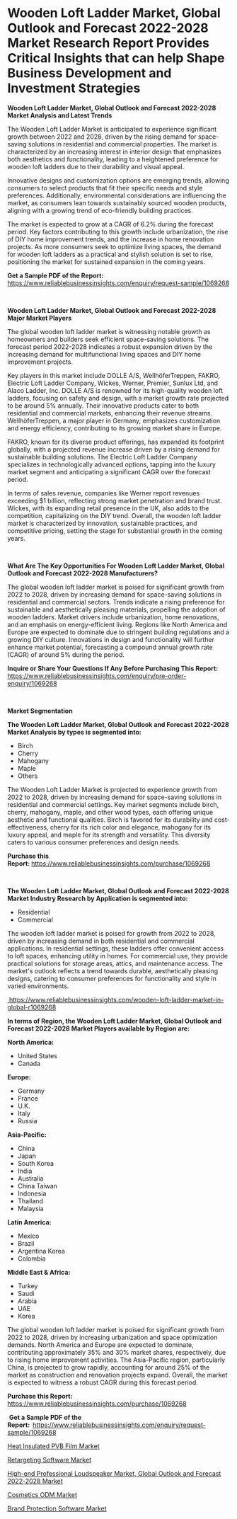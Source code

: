 <p><h1>Wooden Loft Ladder Market, Global Outlook and Forecast 2022-2028 Market Research Report Provides Critical Insights that can help Shape Business Development and Investment Strategies</h1></p><p><strong>Wooden Loft Ladder Market, Global Outlook and Forecast 2022-2028 Market Analysis and Latest Trends</strong></p>
<p><p>The Wooden Loft Ladder Market is anticipated to experience significant growth between 2022 and 2028, driven by the rising demand for space-saving solutions in residential and commercial properties. The market is characterized by an increasing interest in interior design that emphasizes both aesthetics and functionality, leading to a heightened preference for wooden loft ladders due to their durability and visual appeal.</p><p>Innovative designs and customization options are emerging trends, allowing consumers to select products that fit their specific needs and style preferences. Additionally, environmental considerations are influencing the market, as consumers lean towards sustainably sourced wooden products, aligning with a growing trend of eco-friendly building practices.</p><p>The market is expected to grow at a CAGR of 6.2% during the forecast period. Key factors contributing to this growth include urbanization, the rise of DIY home improvement trends, and the increase in home renovation projects. As more consumers seek to optimize living spaces, the demand for wooden loft ladders as a practical and stylish solution is set to rise, positioning the market for sustained expansion in the coming years.</p></p>
<p><strong>Get a Sample PDF of the Report:&nbsp;</strong> <a href="https://www.reliablebusinessinsights.com/enquiry/request-sample/1069268">https://www.reliablebusinessinsights.com/enquiry/request-sample/1069268</a></p>
<p>&nbsp;</p>
<p><strong>Wooden Loft Ladder Market, Global Outlook and Forecast 2022-2028 Major Market Players</strong></p>
<p><p>The global wooden loft ladder market is witnessing notable growth as homeowners and builders seek efficient space-saving solutions. The forecast period 2022-2028 indicates a robust expansion driven by the increasing demand for multifunctional living spaces and DIY home improvement projects.</p><p>Key players in this market include DOLLE A/S, WellhöferTreppen, FAKRO, Electric Loft Ladder Company, Wickes, Werner, Premier, Sunlux Ltd, and Alaco Ladder, Inc. DOLLE A/S is renowned for its high-quality wooden loft ladders, focusing on safety and design, with a market growth rate projected to be around 5% annually. Their innovative products cater to both residential and commercial markets, enhancing their revenue streams. WellhöferTreppen, a major player in Germany, emphasizes customization and energy efficiency, contributing to its growing market share in Europe.</p><p>FAKRO, known for its diverse product offerings, has expanded its footprint globally, with a projected revenue increase driven by a rising demand for sustainable building solutions. The Electric Loft Ladder Company specializes in technologically advanced options, tapping into the luxury market segment and anticipating a significant CAGR over the forecast period.</p><p>In terms of sales revenue, companies like Werner report revenues exceeding $1 billion, reflecting strong market penetration and brand trust. Wickes, with its expanding retail presence in the UK, also adds to the competition, capitalizing on the DIY trend. Overall, the wooden loft ladder market is characterized by innovation, sustainable practices, and competitive pricing, setting the stage for substantial growth in the coming years.</p></p>
<p>&nbsp;</p>
<p><strong>What Are The Key Opportunities For Wooden Loft Ladder Market, Global Outlook and Forecast 2022-2028 Manufacturers?</strong></p>
<p><p>The global wooden loft ladder market is poised for significant growth from 2022 to 2028, driven by increasing demand for space-saving solutions in residential and commercial sectors. Trends indicate a rising preference for sustainable and aesthetically pleasing materials, propelling the adoption of wooden ladders. Market drivers include urbanization, home renovations, and an emphasis on energy-efficient living. Regions like North America and Europe are expected to dominate due to stringent building regulations and a growing DIY culture. Innovations in design and functionality will further enhance market potential, forecasting a compound annual growth rate (CAGR) of around 5% during the period.</p></p>
<p><strong>Inquire or Share Your Questions If Any Before Purchasing This Report:</strong> <a href="https://www.reliablebusinessinsights.com/enquiry/pre-order-enquiry/1069268">https://www.reliablebusinessinsights.com/enquiry/pre-order-enquiry/1069268</a></p>
<p>&nbsp;</p>
<p><strong>Market Segmentation</strong></p>
<p><strong>The Wooden Loft Ladder Market, Global Outlook and Forecast 2022-2028 Market Analysis by types is segmented into:</strong></p>
<p><ul><li>Birch</li><li>Cherry</li><li>Mahogany</li><li>Maple</li><li>Others</li></ul></p>
<p><p>The Wooden Loft Ladder Market is projected to experience growth from 2022 to 2028, driven by increasing demand for space-saving solutions in residential and commercial settings. Key market segments include birch, cherry, mahogany, maple, and other wood types, each offering unique aesthetic and functional qualities. Birch is favored for its durability and cost-effectiveness, cherry for its rich color and elegance, mahogany for its luxury appeal, and maple for its strength and versatility. This diversity caters to various consumer preferences and design needs.</p></p>
<p><strong>Purchase this Report:&nbsp;</strong><a href="https://www.reliablebusinessinsights.com/purchase/1069268">https://www.reliablebusinessinsights.com/purchase/1069268</a></p>
<p>&nbsp;</p>
<p><strong>The Wooden Loft Ladder Market, Global Outlook and Forecast 2022-2028 Market Industry Research by Application is segmented into:</strong></p>
<p><ul><li>Residential</li><li>Commercial</li></ul></p>
<p><p>The wooden loft ladder market is poised for growth from 2022 to 2028, driven by increasing demand in both residential and commercial applications. In residential settings, these ladders offer convenient access to loft spaces, enhancing utility in homes. For commercial use, they provide practical solutions for storage areas, attics, and maintenance access. The market's outlook reflects a trend towards durable, aesthetically pleasing designs, catering to consumer preferences for functionality and style in varied environments.</p></p>
<p><a href="https://www.reliablebusinessinsights.com/wooden-loft-ladder-market-in-global-r1069268">&nbsp;https://www.reliablebusinessinsights.com/wooden-loft-ladder-market-in-global-r1069268</a></p>
<p><strong>In terms of Region, the Wooden Loft Ladder Market, Global Outlook and Forecast 2022-2028 Market Players available by Region are:</strong></p>
<p>
    <p> <strong> North America: </strong>
        <ul>
            <li>United States</li>
            <li>Canada</li>
        </ul>
        </p> 
    <p> <strong> Europe: </strong>
        <ul>
            <li>Germany</li>
            <li>France</li>
            <li>U.K.</li>
            <li>Italy</li>
            <li>Russia</li>
        </ul>
        </p> 
    <p> <strong> Asia-Pacific: </strong>
        <ul>
            <li>China</li>
            <li>Japan</li>
            <li>South Korea</li>
            <li>India</li>
            <li>Australia</li>
            <li>China Taiwan</li>
            <li>Indonesia</li>
            <li>Thailand</li>
            <li>Malaysia</li>
        </ul>
        </p> 
    <p> <strong> Latin America: </strong>
        <ul>
            <li>Mexico</li>
            <li>Brazil</li>
            <li>Argentina Korea</li>
            <li>Colombia</li>
        </ul>
        </p> 
    <p> <strong> Middle East & Africa: </strong>
        <ul>
            <li>Turkey</li>
            <li>Saudi</li>
            <li>Arabia</li>
            <li>UAE</li>
            <li>Korea</li>
        </ul>
    </p>
    </p>
<p><p>The global wooden loft ladder market is poised for significant growth from 2022 to 2028, driven by increasing urbanization and space optimization demands. North America and Europe are expected to dominate, contributing approximately 35% and 30% market shares, respectively, due to rising home improvement activities. The Asia-Pacific region, particularly China, is projected to grow rapidly, accounting for around 25% of the market as construction and renovation projects expand. Overall, the market is expected to witness a robust CAGR during this forecast period.</p></p>
<p><strong>Purchase this Report: </strong><a href="https://www.reliablebusinessinsights.com/purchase/1069268">https://www.reliablebusinessinsights.com/purchase/1069268</a></p>
<p>&nbsp;<strong>Get a Sample PDF of the Report:&nbsp;&nbsp;</strong><a href="https://www.reliablebusinessinsights.com/enquiry/request-sample/1069268">https://www.reliablebusinessinsights.com/enquiry/request-sample/1069268</a></p>
<p><strong></strong></p>
<p><p><a href="https://issuu.com/reportprime-2/docs/heat-insulated-pvb-film-market-size_0afcf4c7af6a5b">Heat Insulated PVB Film Market</a></p><p><a href="https://www.linkedin.com/pulse/navigating-global-retargeting-software-market-from-trends-7pmne?trackingId=dWoQKo1jRVW9d3zZts1xpg%3D%3D">Retargeting Software Market</a></p><p><a href="https://github.com/arionmp/Market-Research-Report-List-5/blob/main/high-end-professional-loudspeaker-market-global-outlook-and-forecast-2022-2028-market.md">High-end Professional Loudspeaker Market, Global Outlook and Forecast 2022-2028 Market</a></p><p><a href="https://www.linkedin.com/pulse/cosmetics-odm-market-forecasts-trends-impact-analysis-2024-f9oce?trackingId=rYBYVMmsQ96LIx%2BhhWxkZw%3D%3D">Cosmetics ODM Market</a></p><p><a href="https://www.linkedin.com/pulse/brand-protection-software-market-outlook-share-analysis--ohfqe?trackingId=eKUJY8%2FpTrWClLmVYMbTUg%3D%3D">Brand Protection Software Market</a></p></p>